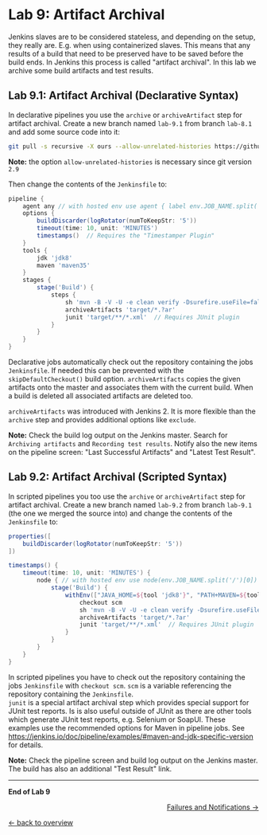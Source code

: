 Lab 9: Artifact Archival
========================

Jenkins slaves are to be considered stateless, and depending on the setup, they really are. E.g. when using containerized slaves.
This means that any results of a build that need to be preserved have to be saved before the build ends.
In Jenkins this process is called "artifact archival".
In this lab we archive some build artifacts and test results.

Lab 9.1: Artifact Archival (Declarative Syntax)
-----------------------------------------------

In declarative pipelines you use the ``archive`` or ``archiveArtifact`` step
for artifact archival.
Create a new branch named ``lab-9.1`` from branch ``lab-8.1`` and add some source
code into it:

```bash
git pull -s recursive -X ours --allow-unrelated-histories https://github.com/LableOrg/java-maven-junit-helloworld
```
**Note:** the option ``allow-unrelated-histories`` is necessary since git version ``2.9``

Then change the contents of the ``Jenkinsfile`` to:

```groovy
pipeline {
    agent any // with hosted env use agent { label env.JOB_NAME.split('/')[0] }
    options {
        buildDiscarder(logRotator(numToKeepStr: '5'))
        timeout(time: 10, unit: 'MINUTES')
        timestamps()  // Requires the "Timestamper Plugin"
    }
    tools {
        jdk 'jdk8'
        maven 'maven35'
    }
    stages {
        stage('Build') {
            steps {
                sh 'mvn -B -V -U -e clean verify -Dsurefire.useFile=false'
                archiveArtifacts 'target/*.?ar'
                junit 'target/**/*.xml'  // Requires JUnit plugin
            }
        }
    }
}
```
Declarative jobs automatically check out the repository containing the jobs ``Jenkinsfile``.
If needed this can be prevented with the ``skipDefaultCheckout()`` build option.
``archiveArtifacts`` copies the given artifacts onto the master and associates them with
the current build. When a build is deleted all associated artifacts are deleted too.

``archiveArtifacts`` was introduced with Jenkins 2. It is more flexible than the ``archive`` step and provides additional options like ``exclude``.  

**Note:** Check the build log output on the Jenkins master. Search for ``Archiving artifacts`` and ``Recording test results``.
Notify also the new items on the pipeline screen: "Last Successful Artifacts" and "Latest Test Result".

Lab 9.2: Artifact Archival (Scripted Syntax)
--------------------------------------------

In scripted pipelines you too use the ``archive`` or ``archiveArtifact`` step for artifact archival.
Create a new branch named ``lab-9.2`` from branch ``lab-9.1`` (the one
we merged the source into) and change the contents of the ``Jenkinsfile`` to:

```groovy
properties([
    buildDiscarder(logRotator(numToKeepStr: '5'))
])

timestamps() {
    timeout(time: 10, unit: 'MINUTES') {
        node { // with hosted env use node(env.JOB_NAME.split('/')[0])
            stage('Build') {
                withEnv(["JAVA_HOME=${tool 'jdk8'}", "PATH+MAVEN=${tool 'maven35'}/bin:${env.JAVA_HOME}/bin"]) {
                    checkout scm
                    sh 'mvn -B -V -U -e clean verify -Dsurefire.useFile=false'
                    archiveArtifacts 'target/*.?ar'
                    junit 'target/**/*.xml'  // Requires JUnit plugin
                }
            }
        }
    }
}
```

In scripted pipelines you have to check out the repository containing the jobs ``Jenkinsfile``
with ``checkout scm``. ``scm`` is a variable referencing the repository containing the ``Jenkinsfile``.  
``junit`` is a special artifact archival step which provides special support
for JUnit test reports. Is is also useful outside of JUnit as there are other tools
which generate JUnit test reports, e.g. Selenium or SoapUI.
These examples use the recommended options for Maven in pipeline jobs.
See <https://jenkins.io/doc/pipeline/examples/#maven-and-jdk-specific-version> for details.

**Note:** Check the pipeline screen and build log output on the Jenkins master. The build has also an additional "Test Result" link.

---

**End of Lab 9**

<p width="100px" align="right"><a href="10_failures.md">Failures and Notifications →</a></p>

[← back to overview](../README.md)
